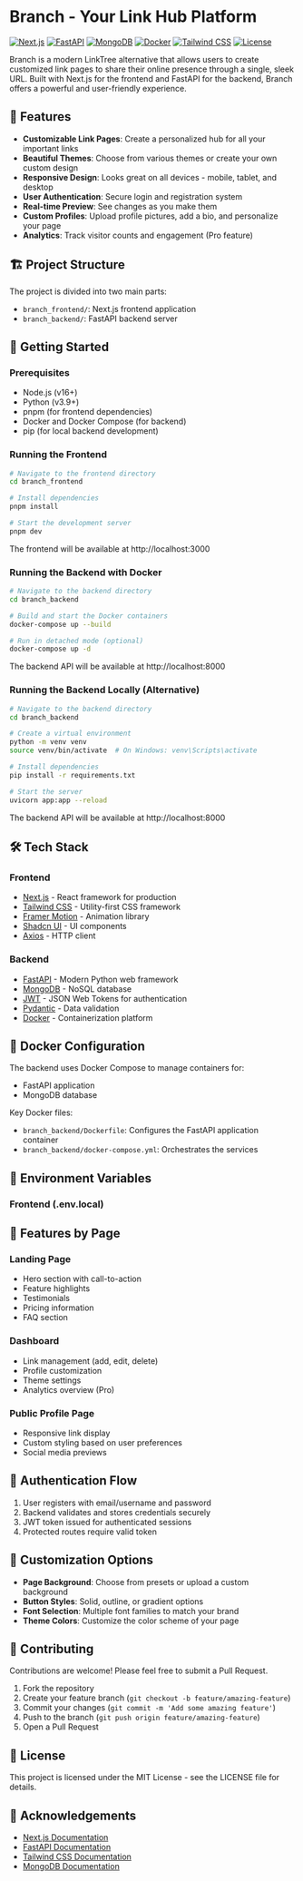 # Branch - Your Link Hub Platform

[![Next.js](https://img.shields.io/badge/Next.js-14.2-black?style=flat&logo=next.js)](https://nextjs.org/)
[![FastAPI](https://img.shields.io/badge/FastAPI-0.95-009688?style=flat&logo=fastapi)](https://fastapi.tiangolo.com/)
[![MongoDB](https://img.shields.io/badge/MongoDB-6.0-47A248?style=flat&logo=mongodb)](https://www.mongodb.com/)
[![Docker](https://img.shields.io/badge/Docker-20.10-2496ED?style=flat&logo=docker)](https://www.docker.com/)
[![Tailwind CSS](https://img.shields.io/badge/Tailwind-3.4-38B2AC?style=flat&logo=tailwind-css)](https://tailwindcss.com/)
[![License](https://img.shields.io/badge/License-MIT-blue?style=flat)](LICENSE)

Branch is a modern LinkTree alternative that allows users to create customized link pages to share their online presence through a single, sleek URL. Built with Next.js for the frontend and FastAPI for the backend, Branch offers a powerful and user-friendly experience.

## 🌟 Features

- **Customizable Link Pages**: Create a personalized hub for all your important links
- **Beautiful Themes**: Choose from various themes or create your own custom design
- **Responsive Design**: Looks great on all devices - mobile, tablet, and desktop
- **User Authentication**: Secure login and registration system
- **Real-time Preview**: See changes as you make them
- **Custom Profiles**: Upload profile pictures, add a bio, and personalize your page
- **Analytics**: Track visitor counts and engagement (Pro feature)

## 🏗️ Project Structure

The project is divided into two main parts:

- `branch_frontend/`: Next.js frontend application
- `branch_backend/`: FastAPI backend server

## 🚀 Getting Started

### Prerequisites

- Node.js (v16+)
- Python (v3.9+)
- pnpm (for frontend dependencies)
- Docker and Docker Compose (for backend)
- pip (for local backend development)

### Running the Frontend

```bash
# Navigate to the frontend directory
cd branch_frontend

# Install dependencies
pnpm install

# Start the development server
pnpm dev
```

The frontend will be available at http://localhost:3000

### Running the Backend with Docker

```bash
# Navigate to the backend directory
cd branch_backend

# Build and start the Docker containers
docker-compose up --build

# Run in detached mode (optional)
docker-compose up -d
```

The backend API will be available at http://localhost:8000

### Running the Backend Locally (Alternative)

```bash
# Navigate to the backend directory
cd branch_backend

# Create a virtual environment
python -m venv venv
source venv/bin/activate  # On Windows: venv\Scripts\activate

# Install dependencies
pip install -r requirements.txt

# Start the server
uvicorn app:app --reload
```

The backend API will be available at http://localhost:8000

## 🛠️ Tech Stack

### Frontend
- [Next.js](https://nextjs.org/) - React framework for production
- [Tailwind CSS](https://tailwindcss.com/) - Utility-first CSS framework
- [Framer Motion](https://www.framer.com/motion/) - Animation library
- [Shadcn UI](https://ui.shadcn.com/) - UI components
- [Axios](https://axios-http.com/) - HTTP client

### Backend
- [FastAPI](https://fastapi.tiangolo.com/) - Modern Python web framework
- [MongoDB](https://www.mongodb.com/) - NoSQL database
- [JWT](https://jwt.io/) - JSON Web Tokens for authentication
- [Pydantic](https://pydantic-docs.helpmanual.io/) - Data validation
- [Docker](https://www.docker.com/) - Containerization platform


## 🐳 Docker Configuration

The backend uses Docker Compose to manage containers for:
- FastAPI application
- MongoDB database

Key Docker files:
- `branch_backend/Dockerfile`: Configures the FastAPI application container
- `branch_backend/docker-compose.yml`: Orchestrates the services

## 📝 Environment Variables

### Frontend (.env.local)

## 📱 Features by Page

### Landing Page
- Hero section with call-to-action
- Feature highlights
- Testimonials
- Pricing information
- FAQ section

### Dashboard
- Link management (add, edit, delete)
- Profile customization
- Theme settings
- Analytics overview (Pro)

### Public Profile Page
- Responsive link display
- Custom styling based on user preferences
- Social media previews

## 🔐 Authentication Flow

1. User registers with email/username and password
2. Backend validates and stores credentials securely
3. JWT token issued for authenticated sessions
4. Protected routes require valid token

## 🎨 Customization Options

- **Page Background**: Choose from presets or upload a custom background
- **Button Styles**: Solid, outline, or gradient options
- **Font Selection**: Multiple font families to match your brand
- **Theme Colors**: Customize the color scheme of your page

## 🤝 Contributing

Contributions are welcome! Please feel free to submit a Pull Request.

1. Fork the repository
2. Create your feature branch (`git checkout -b feature/amazing-feature`)
3. Commit your changes (`git commit -m 'Add some amazing feature'`)
4. Push to the branch (`git push origin feature/amazing-feature`)
5. Open a Pull Request

## 📄 License

This project is licensed under the MIT License - see the LICENSE file for details.

## 🙏 Acknowledgements

- [Next.js Documentation](https://nextjs.org/docs)
- [FastAPI Documentation](https://fastapi.tiangolo.com/)
- [Tailwind CSS Documentation](https://tailwindcss.com/docs)
- [MongoDB Documentation](https://www.mongodb.com/docs/)